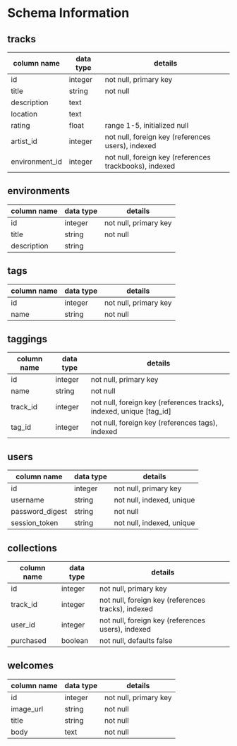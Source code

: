 # Schema Information

## tracks
column name    | data type | details
---------------|-----------|-----------------------
id             | integer   | not null, primary key
title          | string    | not null
description    | text      |
location       | text      |
rating         | float     | range 1-5, initialized null
artist_id      | integer   | not null, foreign key (references users), indexed
environment_id | integer   | not null, foreign key (references trackbooks), indexed


## environments
column name | data type | details
------------|-----------|-----------------------
id          | integer   | not null, primary key
title       | string    | not null
description | string    |


## tags
column name | data type | details
------------|-----------|-----------------------
id          | integer   | not null, primary key
name        | string    | not null

## taggings
column name | data type | details
------------|-----------|-----------------------
id          | integer   | not null, primary key
name        | string    | not null
track_id    | integer   | not null, foreign key (references tracks), indexed, unique [tag_id]
tag_id      | integer   | not null, foreign key (references tags), indexed

## users
column name     | data type | details
----------------|-----------|-----------------------
id              | integer   | not null, primary key
username        | string    | not null, indexed, unique
password_digest | string    | not null
session_token   | string    | not null, indexed, unique

## collections
column name      | data type  | details
-----------------|------------|-----------------------
id               | integer    | not null, primary key
track_id         | integer    | not null, foreign key (references tracks), indexed
user_id          | integer    | not null, foreign key (references users), indexed
purchased        | boolean    | not null, defaults false

## welcomes
column name      | data type  | details
-----------------|------------|-----------------------
id               | integer    | not null, primary key
image_url        | string     | not null
title            | string     | not null
body             | text       | not null
